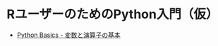 RユーザーのためのPython入門（仮）
================

  - [Python Basics -
    変数と演算子の基本](https://k-metrics.github.io/python/basics.html)
